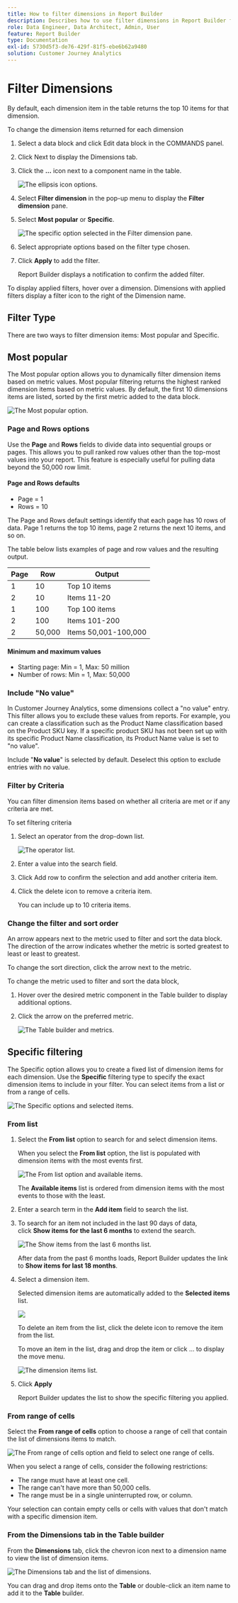 ```yaml
---
title: How to filter dimensions in Report Builder
description: Describes how to use filter dimensions in Report Builder for Customer Journey Analytics
role: Data Engineer, Data Architect, Admin, User
feature: Report Builder
type: Documentation
exl-id: 5730d5f3-de76-429f-81f5-ebe6b62a9480
solution: Customer Journey Analytics
---
```

# Filter Dimensions

By default, each dimension item in the table returns the top 10 items for that dimension.

To change the dimension items returned for each dimension

1.  Select a data block and click Edit data block in the COMMANDS panel.

1.  Click Next to display the Dimensions tab.

1.  Click the **...** icon next to a component name in the table.

    ![The ellipsis icon options.](./assets/image27.png)

1.  Select **Filter dimension** in the pop-up menu to display the **Filter dimension** pane.

1.  Select **Most popular** or **Specific**.

    ![The specific option selected in the Filter dimension pane.](./assets/image28.png)

1.  Select appropriate options based on the filter type chosen.

1.  Click **Apply** to add the filter.

    Report Builder displays a notification to confirm the added filter.

To display applied filters, hover over a dimension. Dimensions with applied filters display a filter icon to the right of the Dimension name.

## Filter Type

There are two ways to filter dimension items: Most popular and Specific.

## Most popular

The Most popular option allows you to dynamically filter dimension items based on metric values. Most popular filtering returns the highest ranked dimension items based on metric values. By default, the first 10 dimensions items are listed, sorted by the first metric added to the data block.

 ![The Most popular option.](./assets/image29.png)


### Page and Rows options

Use the **Page** and **Rows** fields to divide data into sequential groups or pages. This allows you to pull ranked row values other than the top-most values into your report. This feature is especially useful for pulling data beyond the 50,000 row limit.

#### Page and Rows defaults

- Page = 1
- Rows = 10

The Page and Rows default settings identify that each page has 10 rows of data. Page 1 returns the top 10 items, page 2 returns the next 10 items, and so on.

The table below lists examples of page and row values and the resulting output.

| Page | Row    | Output               |
|------|--------|----------------------|
| 1    | 10     | Top 10 items         |
| 2    | 10     | Items 11-20          |
| 1    | 100    | Top 100 items        |
| 2    | 100    | Items 101-200        |
| 2    | 50,000 | Items 50,001-100,000 |

#### Minimum and maximum values

- Starting page: Min = 1, Max: 50 million
- Number of rows: Min = 1, Max: 50,000

### Include "No value"

In Customer Journey Analytics, some dimensions collect a "no value" entry. This filter allows you to exclude these values from reports. For example, you can create a classification such as the Product Name classification based on the Product SKU key. If a specific product SKU has not been set up with its specific Product Name classification, its Product Name value is set to "no value".

Include "**No value**" is selected by default. Deselect this option to exclude entries with no value.

### Filter by Criteria

You can filter dimension items based on whether all criteria are met or if any criteria are met.

To set filtering criteria

1.  Select an operator from the drop-down list.

    ![The operator list.](./assets/image31.png)

1.  Enter a value into the search field.

1.  Click Add row to confirm the selection and add another criteria item.

1.  Click the delete icon to remove a criteria item.

    You can include up to 10 criteria items.

### Change the filter and sort order

An arrow appears next to the metric used to filter and sort the data block. The direction of the arrow indicates whether the metric is sorted greatest to least or least to greatest.

To change the sort direction, click the arrow next to the metric. 

To change the metric used to filter and sort the data block,

1. Hover over the desired metric component in the Table builder to display additional options.

2. Click the arrow on the preferred metric. 

   ![The Table builder and metrics.](./assets/image30.png)


## Specific filtering

The Specific option allows you to create a fixed list of dimension items for each dimension. Use the **Specific** filtering type to specify the exact dimension items to include in your filter. You can select items from a list or from a range of cells.

![The Specific options and selected items.](./assets/image32.png)

### From list

1.  Select the **From list** option to search for and select dimension items.

    When you select the **From list** option, the list is populated with dimension items with the most events first.

    ![The From list option and available items.](./assets/image33.png)

    The **Available items** list is ordered from dimension items with the most events to those with the least.

1.  Enter a search term in the **Add item** field to search the list.

1.  To search for an item not included in the last 90 days of data, click **Show items for the last 6 months** to extend the search.

    ![The Show items from the last 6 months list.](./assets/image34.png)

    After data from the past 6 months loads, Report Builder updates the link to **Show items for last 18 months**.

1.  Select a dimension item.

    Selected dimension items are automatically added to the **Selected items** list.

    ![](./assets/image35.png)

    To delete an item from the list, click the delete icon to remove the item from the list.

    To move an item in the list, drag and drop the item or click ... to display the move menu.

    ![The dimension items list.](./assets/image36.png)

1.  Click **Apply**

    Report Builder updates the list to show the specific filtering you applied.

### From range of cells

Select the **From range of cells** option to choose a range of cell that contain the list of dimensions items to match.

 ![The From range of cells option and field to select one range of cells.](./assets/image37.png)

When you select a range of cells, consider the following restrictions:

- The range must have at least one cell.
- The range can't have more than 50,000 cells.
- The range must be in a single uninterrupted row, or column.

Your selection can contain empty cells or cells with values that don't match with a specific dimension item.

### From the Dimensions tab in the Table builder

From the **Dimensions** tab, click the chevron icon next to a dimension name to view the list of dimension items.

 ![The Dimensions tab and the list of dimensions.](./assets/dimensions_chevron.png)

You can drag and drop items onto the **Table** or double-click an item name to add it to the **Table** builder.
